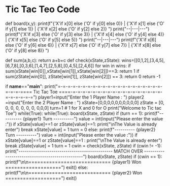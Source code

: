 # Tic Tac Teo Code
def board(x,y):
    print(f"{'X'if x[0] else ('O' if y[0] else 0)} | {'X'if x[1] else ('O' if y[1] else 1)} | {'X'if x[2] else ('O' if y[2] else 2)} ")
    print("--|---|---")
    print(f"{'X'if x[3] else ('O' if y[3] else 3)} | {'X'if x[4] else ('O' if y[4] else 4)} | {'X'if x[5] else ('O' if y[5] else 5)} ")
    print("--|---|---")
    print(f"{'X'if x[6] else ('O' if y[6] else 6)} | {'X'if x[7] else ('O' if y[7] else 7)} | {'X'if x[8] else ('O' if y[8] else 8)} ")

def sum(a,b,c):
    return a+b+c
def check(xState,zState):
    wins=[[0,1,2],[3,4,5],[6,7,8],[0,3,6],[1,4,7],[2,5,8],[0,4,5],[2,4,6]]
    for win in wins:
        if sum(xState[win[0]],xState[win[1]],xState[win[2]])==3:
            return 1
        if sum(zState[win[0]], zState[win[1]], zState[win[2]]) == 3:
            return 0
    return -1

if __name__=="__main__":
    print("=-=-=-=-=-=-=-=-=-=-=-=-=-=-=-=-=-=-=-=-=-=-=-=-==== Tic Tac Toe ====-=-=-=-=-=-=-=-=-=-=-=-=-=-=-=-=-=-=-=-=-=-=-=-=")
    player1=input("Enter the 1 Player Name : ")
    player2 =input("Enter the 2 Player Name : ")
    xState=[0,0,0,0,0,0,0,0,0,0]
    zState = [0, 0, 0, 0, 0, 0, 0, 0,0,0]
    turn=1 # 1 for X and 0 for O
    print("Welcome to Tic tac Toe")
    while(True):
        while(True):
            board(xState, zState)
            if (turn == 1):
                print(f"---------- {player1} Turn ----------")
                value = int(input("Please enter the value :"))
                if xState[value]==1 or zState[value]==1:
                    print("\nThe Value is already enter")
                    break
                xState[value] = 1
                turn = 0
            else:
                print(f"---------- {player2} Turn ----------")
                value = int(input("Please enter the value :"))
                if xState[value]==1 or zState[value]==1 :
                    print("\nThe Value is already enter")
                    break
                zState[value] = 1
                turn = 1
            cwin = check(xState, zState)
                   if (cwin != -1):
                print("---------------------------------------------- MATCH OVER ------------------------------------------------")
                board(xState, zState)
                if (cwin == 1):
                    print(f"\n\n============================ {player1} Won ===================")
                    exit()
                else:
                    print(f"\n\n============================ {player2} Won ===================")
                    exit()




